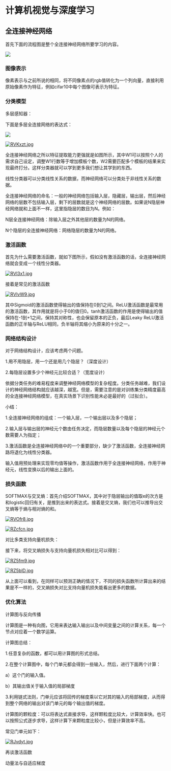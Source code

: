 # 计算机视觉与深度学习

## 全连接神经网络

首先下面的流程图是整个全连接神经网络所要学习的内容。

![](https://ftp.bmp.ovh/imgs/2021/06/19030ea73e77daaf.jpg)

### 图像表示

像素表示与之前所说的相同，将不同像素点的rgb值转化为一个列向量，直接利用原始像素作为特征，例如cifar10中每个图像可表示为特征。

### 分类模型

多层感知器：

下面是多层全连接网络的表达式：

![](https://ftp.bmp.ovh/imgs/2021/06/32ee6ee058130ffb.jpg)

[![RVKxzt.jpg](https://z3.ax1x.com/2021/06/21/RVKxzt.jpg)](https://imgtu.com/i/RVKxzt)

全连接神经网络之所以特征提取能力更强就是如图所示，其中W1可以按照个人的需求自己设定，调整W1行数等于增加模板个数，W2需要匹配多个模板的结果来实现最终打分。这样分类器就可以学到更多我们想让其学到的东西。

线性分类器可以分类线性关系的数据，而神经网络可以分类处于非线性关系的数据。

全连接神经网络的命名：一般的神经网络包括输入层，隐藏层，输出层，然后神经网络的层数不包括输入层，剩下的层数就是这个神经网络的层数。如果说N隐层神经网络就和上面不一样，这里指隐层的数目为N。例如：

N层全连接神经网络：除输入层之外其他层的数量为N的网络。

N个隐层的全连接神经网络：网络隐层的数量为N的网络。

### 激活函数

首先为什么需要激活函数，就如下图所示，假如没有激活函数的话，全连接神经网络就会变成一个线性分类器。

[![RVl3x1.jpg](https://z3.ax1x.com/2021/06/21/RVl3x1.jpg)](https://imgtu.com/i/RVl3x1)

接着是常见的激活函数

[![RVlvW9.jpg](https://z3.ax1x.com/2021/06/21/RVlvW9.jpg)](https://imgtu.com/i/RVlvW9)

其中Sigmoid的激活函数使得输出的值保持在0到1之间。ReLU激活函数是最常用的激活函数，其作用就是将小于0的值归0。tanh激活函数的作用是使得输出的值保持在-1到+1之间，保持其对称性，也会保留原本的正负，最后Leaky ReLU激活函数的正半轴与ReLU相同，负半轴将其缩小为原来的十分之一。

### 网络结构设计

对于网络结构设计，应该考虑两个问题。

1.用不用隐层，用一个还是用几个隐层？（深度设计）

2.每隐层设置多少个神经元比较合适？（宽度设计）

依据分类任务的难易程度来调整神经网络模型的复杂程度。分类任务越难，我们设计的神经网络结构就应该越深，越宽。但是，需要注意的是对训练集分类精度最高的全连接神经网络模型，在真实场景下识别性能未必是最好的（过拟合）。

小结：

1.全连接神经网络的组成：一个输入层，一个输出层以及多个隐层；

2.输入层与输出层的神经元个数由任务决定，而隐层数量以及每个隐层的神经元个数需要人为指定；

3.激活函数是全连接神经网络中的一个重要部分，缺少了激活函数，全连接神经网路将退化为线性分类器。

输入值用预处理来实现零均值等操作，激活函数作用于全连接神经网络，作用于神经元，线性变换以后的输出上面的。

 ### 损失函数

SOFTMAX与交叉熵：首先介绍SOFTMAX，其中对于隐层输出的值取e的次方是和logistic回归有关，是推到出来的表达式。接着是交叉熵，我们也可以推导出交叉熵等于熵与相对熵的和。

[![RVOfr8.jpg](https://z3.ax1x.com/2021/06/22/RVOfr8.jpg)](https://imgtu.com/i/RVOfr8)

[![RZcfcn.jpg](https://z3.ax1x.com/2021/06/22/RZcfcn.jpg)](https://imgtu.com/i/RZcfcn)

对比多类支持向量机损失：

接下来，将交叉熵损失与支持向量机损失相对比可以得到：

[![RZ5fm9.jpg](https://z3.ax1x.com/2021/06/22/RZ5fm9.jpg)](https://imgtu.com/i/RZ5fm9)

[![RZ5blD.jpg](https://z3.ax1x.com/2021/06/22/RZ5blD.jpg)](https://imgtu.com/i/RZ5blD)

从上面可以看到，在同样可以预测正确的情况下，不同的损失函数所计算出来的结果是不一样的，交叉熵损失对比支持向量机损失能看出更多的数据。

### 优化算法

计算图与反向传播

计算图是一种有向图，它用来表达输入输出以及中间变量之间的计算关系，每一个节点对应着一个数学运算。

计算图总结：

1.任意复杂的函数，都可以用计算图的形式总结。

2.在整个计算图中，每个门单元都会得到一些输入，然后，进行下面两个计算：

a）这个门的输入值。

b）其输出值关于输入值的局部梯度

3.利用链式法则，门单元应该将回传的梯度乘以它对其的输入的局部梯度，从而得到整个网络的输出对该门单元的每个输出值的梯度。

计算图的颗粒度：可以将表达式直接求导，这样颗粒度比较大，计算效率快。也可以按照公式逐步求导，这样计算下来颗粒度比较小，但是计算效率不高。

常见门单元如下：

[![RJvdyt.jpg](https://z3.ax1x.com/2021/06/27/RJvdyt.jpg)](https://imgtu.com/i/RJvdyt)

再谈激活函数

动量法与自适应梯度



 



